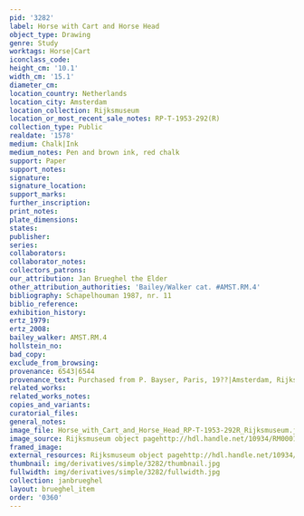 ```yaml
---
pid: '3282'
label: Horse with Cart and Horse Head
object_type: Drawing
genre: Study
worktags: Horse|Cart
iconclass_code:
height_cm: '10.1'
width_cm: '15.1'
diameter_cm:
location_country: Netherlands
location_city: Amsterdam
location_collection: Rijksmuseum
location_or_most_recent_sale_notes: RP-T-1953-292(R)
collection_type: Public
realdate: '1578'
medium: Chalk|Ink
medium_notes: Pen and brown ink, red chalk
support: Paper
support_notes:
signature:
signature_location:
support_marks:
further_inscription:
print_notes:
plate_dimensions:
states:
publisher:
series:
collaborators:
collaborator_notes:
collectors_patrons:
our_attribution: Jan Brueghel the Elder
other_attribution_authorities: 'Bailey/Walker cat. #AMST.RM.4'
bibliography: Schapelhouman 1987, nr. 11
biblio_reference:
exhibition_history:
ertz_1979:
ertz_2008:
bailey_walker: AMST.RM.4
hollstein_no:
bad_copy:
exclude_from_browsing:
provenance: 6543|6544
provenance_text: Purchased from P. Bayser, Paris, 19??|Amsterdam, Rijksmuseum, 1953
related_works:
related_works_notes:
copies_and_variants:
curatorial_files:
general_notes:
image_file: Horse_with_Cart_and_Horse_Head_RP-T-1953-292R_Rijksmuseum.jpg
image_source: Rijksmuseum object pagehttp://hdl.handle.net/10934/RM0001.COLLECT.28102
framed_image:
external_resources: Rijksmuseum object pagehttp://hdl.handle.net/10934/RM0001.COLLECT.28102
thumbnail: img/derivatives/simple/3282/thumbnail.jpg
fullwidth: img/derivatives/simple/3282/fullwidth.jpg
collection: janbrueghel
layout: brueghel_item
order: '0360'
---
```

